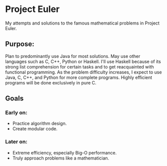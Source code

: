 # Project Euler
My attempts and solutions to the famous mathematical problems in Project Euler. 

## Purpose:
Plan to predominantly use Java for most solutions. May use other languages such as C, C++, Python or Haskell. I'll use Haskell because of its strong list comprehension for certain tasks and to get reacquainted with functional programming. As the problem difficulty increases, I expect to use Java, C, C++, and Python for more complete programs. Highly efficient programs will be done exclusively in pure C.    

## Goals
### Early on:
- Practice algorithm design.
- Create modular code.
 
### Later on:
- Extreme efficiency, especially Big-O performance.
- Truly approach problems like a mathematician.   
